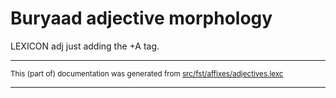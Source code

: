 
# Buryaad adjective morphology

LEXICON adj  just adding the +A tag.

* * *

<small>This (part of) documentation was generated from [src/fst/affixes/adjectives.lexc](https://github.com/giellalt/lang-bxr/blob/main/src/fst/affixes/adjectives.lexc)</small>

---

